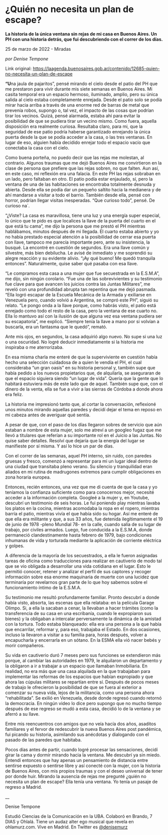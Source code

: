 # ¿Quién no necesita un plan de escape?

**La historia de la única ventana sin rejas de mi casa en Buenos Aires. Un PH con una historia detrás, que fui descubriendo con el correr de los días.**

25 de marzo de 2022 - Miradas

_por Denise Tempone_

Link original: https://laagenda.buenosaires.gob.ar/contenido/12685-quien-no-necesita-un-plan-de-escape



**“U**na jaula de pajaritos”, pensé mirando el cielo desde el patio del PH que me prestaron para vivir durante mis siete semanas en Buenos Aires. Mi casita temporal era un espacio hermoso, iluminado, amplio, pero su única salida al cielo estaba completamente enrejada. Desde el patio solo se podía mirar hacia arriba a través de una enorme red de barras de metal que prevenía robos, supongo o, tal vez, el impacto de las cosas que podrían tirar los vecinos. Quizá, pensé alarmada, estaba ahí para evitar la posibilidad de que se pudiera tirar un vecino mismo. Como fuera, aquella disposición era realmente curiosa. Resultaba claro, para mi, que la seguridad de ese patio podría haberse garantizado enrejando la única puerta desde la que se podía acceder a la casa, o las tres ventanas. En lugar de eso, alguien había decidido enrejar todo el espacio vacío que conectaba la casa con el cielo.




Como buena porteña, no puedo decir que las rejas me molestan, al contrario. Algunos traumas que me dejó Buenos Aires me convirtieron en la clase de persona que prefiere que las rejas sobren, no que falten. Aun así, en este caso, mi reflexión era una falacia. En este PH las rejas sobraban en un lado, pero faltaban en otro. El patio podía estar enjaulado, sí, pero la ventana de una de las habitaciones se encontraba totalmente desnuda y abierta. Desde ella se podía dar un pequeño saltito hacia la medianera y de ahí mandarse a visitar a todo el barrio. También desde ella, pensé con horror, podrían llegar visitas inesperadas. “Que curioso todo”, pensé. De curioso na`.




“¿Viste? La casa es maravillosa, tiene una luz y una energía super especial, lo único que te pido es que localices la llave de la puerta del cuarto en el que está tu cama”, me dijo la persona que me prestó el PH mientras hablábamos, minutos después de mi llegada. El cuarto estaba abierto y yo no había prestado especial atención a la posibilidad de cerrar esa puerta con llave, tampoco me parecía importante pero, ante su insistencia, la busqué. La encontré en cuestión de segundos. Era una llave común y silvestre, más bien debilucha. Le avisé de inmediato y me soprendió su alegre reacción y su evidente alivio. “¡Ay qué bueno! Me quedó tranquila entonces”. Naturalmente, quise saber qué pasaba con esa llave.




“Le compramos esta casa a una mujer que fue secuestrada en la E.S.M.A”, me dijo, sin ningún corolario. “Fue una de las sobrevivientes y su testimonio fue clave para que avancen los juicios contra las Juntas Militares”, me reveló con una profundidad abrupta tan repentina que me dejó pasmada. “Ella logró escapar de la Escuela Mecánica de la Armada y exiliarse en Venezuela pero, cuando volvió a Argentina, se compró este PH”, siguió su relato. “Le pongo onda a la llave porque, como habrás visto, el patio está enrejado como todo el resto de la casa, pero la ventana de ese cuarto no. Ella lo mantuvo así con la ilusión de que alguna vez esa ventana pudiera ser su escapatoria”, me explicó. “Siempre tenía la llave a mano por si volvían a buscarla, era un fantasma que le quedó”, remató.




Ante mis ojos, en segundos, la casa adquirió algo nuevo. No supe si una luz o una oscuridad. No logré deducir inmediatamente si la historia me inspiraba o me aterrorizaba.




En esa misma charla me enteré de que la superviviente en cuestión había hecho una selección cuidadosa de a quien le vendía el PH, el cual consideraba “un gran oasis” en su historia personal y, también supe que había pedido a los nuevos propietarios que, de alquilarla, se aseguraran de que el espacio siguiera siendo “un lugar de vida”. Quería que la gente que lo habitará estuviera más de este lado que de aquel. También supe que, con el dinero de la venta, ella se fue a vivir a las sierras de Córdoba a donde ahora era feliz.




La historia me impresionó tanto que, al cortar la conversación, reflexioné unos minutos mirando aquellas paredes y decidí dejar el tema en reposo en mi cabeza antes de averiguar qué sentía.




A pesar de que, con el paso de los días llegaron sobres de servicio que aún estaban a nombre de esta mujer, solo me atreví a un googleo fugaz que me llevó a titulares que referían a su importante rol en el Juicio a las Juntas. No quise saber detalles. Resolví que dejaría que la energía del lugar se manifieste por sí misma. Y así lo hice un par de días.




Con el correr de las semanas, aquel PH interno, sin ruido, con paredes gruesas y fresco, comenzó a representar para mi un lugar ideal dentro de una ciudad que transitaba pleno verano. Su silencio y tranquilidad eran aliados en mi rutina de madrugones extremos para cumplir obligaciones en zona horaria europea.




Entonces, recién entonces, una vez que me di cuenta de que la casa y yo teníamos la confianza suficiente como para conocernos mejor, necesité acceder a la información completa. Googleé a la mujer y, en Youtube, descubrí un testimonio de seis horas. Le fui poniendo play mientras lavaba los platos en la cocina, mientras acomodaba la ropa en el ropero, mientras barría el patio, mientras vivía el que había sido su hogar. Así me enteré de que ella era militante y que, a sus 33 años, fue detenida ilegítimamente el 19 de junio de 1978 -pleno Mundial 78- en la calle, cuando salía de su lugar de trabajo, por civiles armados. Luego, fue conducida a la E.S.M.A, donde permaneció clandestinamente hasta febrero de 1979, bajo condiciones inhumanas de vida y torturada mediante la aplicación de corriente eléctrica y golpes.




A diferencia de la mayoría de los secuestrados, a ella le fueron asignadas tareas de oficina como traducciones para realizar en cautiverio de modo tal que se vio obligada a desarrollar una vida cotidiana en el lugar. Esto le permitió conocer, retener y analizar el perfil de sus captores y recoger información sobre esa enorme maquinaria de muerte con una lucidez que terminaría por revelarnos gran parte de lo que hoy sabemos sobre el funcionamiento íntimo de la E.S.M.A.




Su testimonio me resultó profundamente familiar. Pronto descubrí a donde había visto, absorta, las escenas que ella relataba: en la película Garage Olimpo. Si, a ella la sacaban a cenar, la llevaban a hacer trámites (como la transferencia de su casa en una escribanía, cuando le expropiaron sus bienes) y la obligaban a intercalar perversamente la dinámica de la amistad con la tortura. Todo estaba blanqueado: ella era una persona a la que había que encarrilar, reformar y, para eso, trabajaba el Estado. En dos ocasiones, incluso la llevaron a visitar a su familia para, horas después, volver a encapucharla y encerrarla en un sótano. En la ESMA ella vió nacer bebés y morir compañeros.




Su vida en cautiverio duró 7 meses pero sus funciones se extendieron más porque, al cambiar las autoridades en 1979, le alquilaron un departamento y la obligaron a ir a trabajar a un espacio que llamaban Inmobiliaria. En realidad, no era más que una casa alquilada en la que trabajaban para implementar las reformas de los espacios que habían expropiado y que ahora las cúpulas militares se repartían entre sí. Después de pocos meses de trabajo le ofrecieron la posibilidad de que se fuera al exterior a comenzar su nueva vida, lejos de la militancia, como una persona ahora “rehabilitada”. Se exilió en Venezuela, desde donde regresó cuando retornó la democracia. En ningún video lo dice pero supongo que no mucho tiempo después de ese regreso se mudó a esta casa, decidió lo de la ventana y se aferró a su llave.




Entre mis reencuentros con amigos que no veía hacía dos años, asaditos familiares y el fervor de redescubrir la nueva Buenos Aires post pandémica, fui picando su historia, asimilando sus anécdotas y dialogando con el pasado de las paredes que habitaba.




Pocos días antes de partir, cuando logré procesar las sensaciones, decidí girar la cama y dormir mirando hacia la ventana. Me descubrí ya sin miedo. Entendí entonces que hay apenas un pensamiento de distancia entre sentirse expuesto o sentirse libre y así conecté con la mujer, con la historia de Buenos Aires, con mis propios traumas y con el deseo universal de tener por donde huir. Mirando la ausencia de rejas me pregunté ¿quién no necesita un plan de escape? Ella tenía una ventana. Yo tenía un pasaje de regreso a Madrid.




\_\_




Denise Tempone




Estudió Ciencias de la Comunicación en la UBA. Colaboró en Brando, 7 DIAS y Ohlalá. Tiene un audaz alter ego musical que revela en ohlamurz.com. Vive en Madrid. En Twitter es [@denisemurz](https://twitter.com/DeniseMurz)



